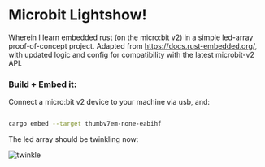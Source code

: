 # Microbit Lightshow!

Wherein I learn embedded rust (on the micro:bit v2) in a simple 
led-array proof-of-concept project. Adapted from https://docs.rust-embedded.org/,
with updated logic and config for compatibility with the latest microbit-v2 API.

### Build + Embed it:
Connect a micro:bit v2 device to your machine via usb, and:
```bash

cargo embed --target thumbv7em-none-eabihf
```

The led array should be twinkling now:

![twinkle](/assets/twinkle.gif)